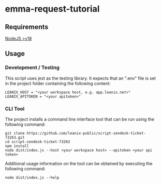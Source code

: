 # emma-request-tutorial

## Requirements
[NodeJS >v18](https://nodejs.org/en)

## Usage

### Development / Testing
This script uses jest as the testing library.
It expects that an ".env" file is set in the project folder containing the following content:
```
LEANIX_HOST = "<your workspace host, e.g. app.leanix.net>"
LEANIX_APITOKEN = "<your apitoken>"
```

### CLI Tool
The project installs a command line interface tool that can be run using the following command:
```
git clone https://github.com/leanix-public/script-zendesk-ticket-73263.git
cd script-zendesk-ticket-73263
npm install
node dist/index.js --host <your workspace host> --apitoken <your api token>
```

Additional usage information on the tool can be obtained by executing the following command:
```
node dist/index.js --help
```


